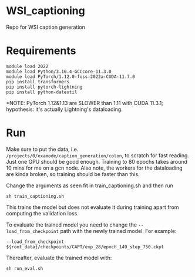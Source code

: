 # WSI_captioning
Repo for WSI caption generation

# Requirements

```
module load 2022
module load Python/3.10.4-GCCcore-11.3.0
module load PyTorch/1.12.0-foss-2022a-CUDA-11.7.0
pip install transformers
pip install pytorch-lightning
pip install python-dateutil 
```

*NOTE: PyTorch 1.12&1.13 are SLOWER than 1.11 with CUDA 11.3.1; hypothesis: it's actually Lightning's dataloading.

# Run 

Make sure to put the data, i.e. ``/projects/0/examode/caption_generation/colon``, to scratch for fast reading. Just one GPU should be good enough. Training to 80 epochs takes around 10 mins for me on a gcn node. Also note, the workers for the dataloading are kinda broken, so training should be faster than this.

Change the arguments as seen fit in train_captioning.sh and then run
```
sh train_captioning.sh
```

This trains the model but does not evaluate it during training apart from computing the validation loss.

To evaluate the trained model you need to change the ``--load_from_checkpoint`` path with the newly trained model.
For example:

```
--load_from_checkpoint ${root_data}/checkpoints/CAPT/exp_28/epoch_149_step_750.ckpt
```

Thereafter, evaluate the trained model with:

```
sh run_eval.sh
```